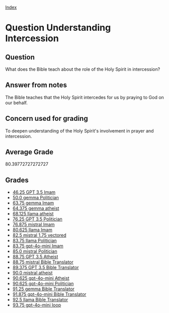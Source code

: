 
[Index](../../index.md)
# Question Understanding Intercession
## Question
What does the Bible teach about the role of the Holy Spirit in intercession?

## Answer from notes
The Bible teaches that the Holy Spirit intercedes for us by praying to God on our behalf.

## Concern used for grading
To deepen understanding of the Holy Spirit's involvement in prayer and intercession.

## Average Grade
80.39772727272727

## Grades
 * [46.25 GPT 3.5 Imam](../answers/GPT_3.5_Imam/Understanding_Intercession.md)
 * [50.0 gemma Politician](../answers/gemma_Politician/Understanding_Intercession.md)
 * [63.75 gemma Imam](../answers/gemma_Imam/Understanding_Intercession.md)
 * [64.375 gemma atheist](../answers/gemma_atheist/Understanding_Intercession.md)
 * [68.125 llama atheist](../answers/llama_atheist/Understanding_Intercession.md)
 * [76.25 GPT 3.5 Politician](../answers/GPT_3.5_Politician/Understanding_Intercession.md)
 * [76.875 mistral Imam](../answers/mistral_Imam/Understanding_Intercession.md)
 * [80.625 llama Imam](../answers/llama_Imam/Understanding_Intercession.md)
 * [82.5 mistral 1.75 vectored](../answers/mistral_1.75_vectored/Understanding_Intercession.md)
 * [83.75 llama Politician](../answers/llama_Politician/Understanding_Intercession.md)
 * [83.75 gpt-4o-mini Imam](../answers/gpt-4o-mini_Imam/Understanding_Intercession.md)
 * [85.0 mistral Politician](../answers/mistral_Politician/Understanding_Intercession.md)
 * [88.75 GPT 3.5 Atheist](../answers/GPT_3.5_Atheist/Understanding_Intercession.md)
 * [88.75 mistral Bible Translator](../answers/mistral_Bible_Translator/Understanding_Intercession.md)
 * [89.375 GPT 3.5 Bible Translator](../answers/GPT_3.5_Bible_Translator/Understanding_Intercession.md)
 * [90.0 mistral atheist](../answers/mistral_atheist/Understanding_Intercession.md)
 * [90.625 gpt-4o-mini Atheist](../answers/gpt-4o-mini_Atheist/Understanding_Intercession.md)
 * [90.625 gpt-4o-mini Politician](../answers/gpt-4o-mini_Politician/Understanding_Intercession.md)
 * [91.25 gemma Bible Translator](../answers/gemma_Bible_Translator/Understanding_Intercession.md)
 * [91.875 gpt-4o-mini Bible Translator](../answers/gpt-4o-mini_Bible_Translator/Understanding_Intercession.md)
 * [92.5 llama Bible Translator](../answers/llama_Bible_Translator/Understanding_Intercession.md)
 * [93.75 gpt-4o-mini loop](../answers/gpt-4o-mini_loop/Understanding_Intercession.md)
